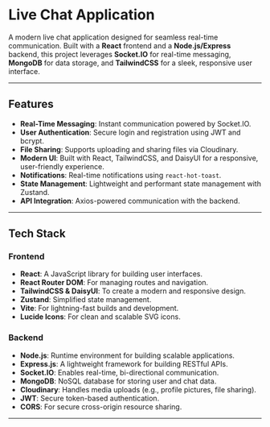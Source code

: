# Live Chat Application

A modern live chat application designed for seamless real-time communication. Built with a **React** frontend and a **Node.js/Express** backend, this project leverages **Socket.IO** for real-time messaging, **MongoDB** for data storage, and **TailwindCSS** for a sleek, responsive user interface.

---

## Features

- **Real-Time Messaging**: Instant communication powered by Socket.IO.
- **User Authentication**: Secure login and registration using JWT and bcrypt.
- **File Sharing**: Supports uploading and sharing files via Cloudinary.
- **Modern UI**: Built with React, TailwindCSS, and DaisyUI for a responsive, user-friendly experience.
- **Notifications**: Real-time notifications using `react-hot-toast`.
- **State Management**: Lightweight and performant state management with Zustand.
- **API Integration**: Axios-powered communication with the backend.

---

## Tech Stack

### **Frontend**
- **React**: A JavaScript library for building user interfaces.
- **React Router DOM**: For managing routes and navigation.
- **TailwindCSS & DaisyUI**: To create a modern and responsive design.
- **Zustand**: Simplified state management.
- **Vite**: For lightning-fast builds and development.
- **Lucide Icons**: For clean and scalable SVG icons.

### **Backend**
- **Node.js**: Runtime environment for building scalable applications.
- **Express.js**: A lightweight framework for building RESTful APIs.
- **Socket.IO**: Enables real-time, bi-directional communication.
- **MongoDB**: NoSQL database for storing user and chat data.
- **Cloudinary**: Handles media uploads (e.g., profile pictures, file sharing).
- **JWT**: Secure token-based authentication.
- **CORS**: For secure cross-origin resource sharing.

---